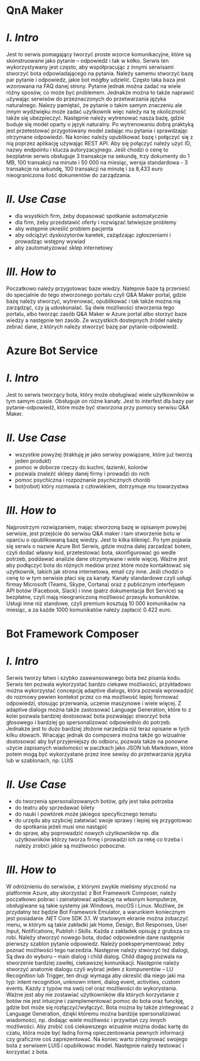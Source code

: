 # **QnA Maker**
# *I. Intro*
Jest to serwis pomagający tworzyć proste wzorce komunikacyjne, które są skonstruowane jako pytanie – odpowiedź i tak w kółko. Serwis ten wykorzystywany jest często, aby współpracując z innymi serwisami stworzyć bota odpowiadającego na pytania. Należy samemu stworzyć bazę par pytanie i odpowiedz, jakie bot mógłby udzielić. Często taka baza jest wzorowana na FAQ danej strony. Pytanie jednak można zadać na wiele różny sposów, co może być problemem. Jednakże można to także naprawić używając serwisów do przeznaczonych do przetwarzania języka naturalnego. Nalezy pamiętać, że pytanie o takim samym znaczeniu ale innym wydźwięku może zadać użytkownik więc należy na tę okoliczność także się ubezpieczyć. Następnie należy wytrenować nasza bazę, gdzie buduje się model oparty o język naturalny. Po wytrenowaniu dobrą praktyką jest przetestować przygotowany model zadając mu pytania i sprawdzając otrzymane odpowiedzi. Na koniec należy opublikować bazę i połączyć się z nią poprzez aplikację używając REST API. Aby się połączyć należy użyć ID, nazwy endpointu i klucza autoryzacyjnego. 
Jeśli chodzi o cenę to bezplatnie serwis obsługuje 3 transakcje na sekundę, trzy dokumenty do 1 MB, 100 transakcji na minute i 50 000 na miesiąc, wersja standardowa -  3 transakcje na sekundę, 100 transakcji na minutę i za 8,433 euro nieograniczona ilość dokumentów do zarządzania.

# *II. Use Case*
- dla wsystkich firm, żeby dopasować spotkanie automatycznie
- dla firm, żeby przedstawić oferty i rozwiązać łatwiejsze problemy
- aby wstępnie określić problem pacjenta
- aby odciążyć dyskozytorów karetek, zażądzając zgłoszeniami i prowadząc wstępny wywiad
- aby zautomatyzować sklep internetowy

# *III. How to*
Poczatkowo należy przygotowac baze wiedzy. Natepnie baze tą przenieść do specjalnie do tego stworzonego portalu czyli Q&A Maker portal, gdzie bazę należy stworzyć, wytrenować, opublikować i tak także można nią zarządząć, czy ją udoskonalać. Są dwie możliwości stworzenia tego portalu, albo tworząc zasób Q&A Maker w Azure portal albo storzyć baze wiedzy a następnie ten zasób. Ze wszystkich dostepnych źródeł należy zebrać dane, z których należy stworzyć bazę par pytanie-odpowiedź. 

# **Azure Bot Service**
# *I. Intro*
Jest to serwis tworzący bota, który może obsługiwać wiele użytkowników w tym samym czasie. Obsługuje on różne kanały. Jest to interfest dla bazy par pytanie-odpowiedź, które może być stworzona przy pomocy serwisu Q&A Maker. 

# *II. Use Case*
- wszystkie powyżej (traktuję je jako serwisy powiązane, które już tworzą jeden produkt)
- pomoc w doborze rzeczy do kuchni, łazienki, kolorów
- pozwala znaleźć sklepy danej firmy i prowadzi do nich
- pomoc psychiczna i rozpoznanie psychicznych chorób
- bot(robot) który rozmawia z człowiekiem, dotrzymuje mu towarzystwa 

# *III. How to*
Najprostrzym rozwiązaniem, mając stworzoną bazę w opisanym powyżej serwisie, jest przejście do serwisu Q&A maker i tam stworzenie botu w oparciu o opublikowaną bazę wiedzy. Jest to kilka kliknięć. Po tym pojawia się serwis o nazwie Azure Bot Serwis, gdzie można dalej zarzadzać botem, czyli dodać własny kod, przetestować bota, skonfigurować go wedle potrzeb, poddawać analizie dane otrzymywane i wiele więcej. Ważne jest aby podłączyć bota do różnych mediów przez które może kontaktować się użytkownik, takich jak strona internetowa, email czy inne. 
Jeśli chodzi o cenę to w tym serwisie płaci się za kanały. Kanały standardowe czyli usługi firmay Microsoft (Teams, Skype, Cortana) oraz z publicznym interfejsem API botów (Facebook, Slack) i inne (patrz dokumentacja Bot Service) są bezpłatne, czyli mają nieograniczoną możliwosć przesyłu komuniktów. Usługi inne niż standowe, czyli premium kosztują 10 000 komunikaów na miesiąc, a za każde 1000 komunikatów należy zapłacić 0.422 euro.

# **Bot Framework Composer**
# *I. Intro*
Serwis tworzy łatwo i szybko zaawansowanego bota bez pisania kodu. Serwis ten pozwala wykorzystać bardzo ciekawe możliwości, przykładowo można wykorzystać concepcję adaptive dialogs, która pozwala wprowadzić do rozmowy pewien kontekst przez co ma możliwość lepiej formować odpowiedzi, stosując przerwania, uczenie maszynowe i wiele więcej. Z adaptive dialogs można także zastosować Language Generation, które to z kolei pozwala bardziej dostosować bota pozwalając stworzyć bota głosowego i bardziej go spersonalizować odpowiednio do potrzeb. Jednakże jest to dużo bardziej złożone narzedzia niż teraz opisane w tych kilku słowach.
Wracając jednak do composera można także go wizualnie dostosować aby był przyjeniejszy do odbioru, pozwala także na ponowne użycie zapisanych wiadomości w paczkach jako JSON lub Markdown, które potem mogą być wykorzystane przez inne sewisy do przetwarzania języka lub w szablonach, np. LUIS

# *II. Use Case*
- do tworzenia spersonalizowanych botów, gdy jest taka potrzeba
- do teatru aby sprzedawać bilety
- do nauki i powtórek może jakiegos specyficznego tematu
- do urzędu aby szybciej załatwiać swoje sprawy i lepiej się przygotowac do spotkania jeżeli musi ono nastąpić
- do spraw, aby poprowadzić nowych użytkowników np. dla użytkowników którzy tworza firmę i prowadzi ich za rekę co trzeba i należy zrobići jakie są możliwości poboczne. 

# *III. How to*
W odróżnieniu do serwisów, z którymi zwykle mieliśmy styczność na platformie Azure, aby skorzystać z Bot Framework Composer, należy poczatkowo pobrac i zainstalować aplikację na własnym komputerze, obsługiwane są takie systemy jak Windows, mocOS i Linux. Możliwe, że przydatny tez będzie Bot Framework Emulator, a warunkiem koniecznym jest posiadanie .NET Core SDK 3.1. W startowym ekranie można zobaczyć menu, w którym są takie zakładki jak Home, Design, Bot Responses, User Input, Notifications, Publish i Skills. Każda z zakładek opisuję z grubsza co robi. Należy stworzyć nowego bota, dodać odpowiednie dane następnie pierwszy szablon pytanie odpowiedz. Należy poeksperymentować żeby poznać możliwości tego narzedzia. Następnie należy stworzyć też dialogi, Są dwa do wyboru – main dialog i child dialog. Child diagog pozwala na stworzenie bardziej zawiłej, ciekawszej komunikacji. Następnie należy stworzyć anatomie dialogu czyli wybrać jeden z kompunentów – LU Recognition lub Trigger, ten drugi wymaga aby okreslić dla niego jaki ma typ: intent recognition, unknown intent, dialog event, activities, custom events. Kazdy z typów ma swój cel oraz możliwości do wykorystania. Ważne jest aby nie zostawiać użytkowników dla których korzystanie z botów nie jest intuicjne i zaimplementować pomoc do bota oraz funckję, gdzie bot może się rozłączyć/wyłączyć. Bota można by także zintegrować z Language Generation, dzięki któremu można bardzije spersonalizować wiadomości, np. dodając wiele możliwośc i przywitań czy innych możliwości. Aby zrobić coś ciekawszego wizualnie można dodac kartę do czatu, która może być ładną formą opieczentowania pewnych informacji czy graficznie coś zaprezentować. Na koniec warto zintegrować swojego bota z serwisem LUIS i opublikowac model. Następnie należy testować i korzystać z bota.
